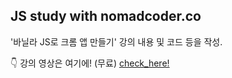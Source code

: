 ## JS study with nomadcoder.co

'바닐라 JS로 크롬 앱 만들기' 강의 내용 및 코드 등을 작성.

👇 강의 영상은 여기에! (무료)
[check_here!](https://nomadcoders.co/javascript-for-beginners/)